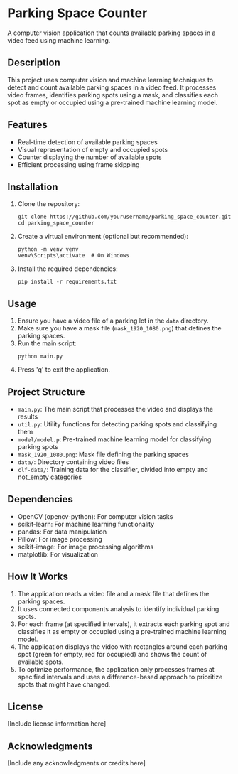 # Parking Space Counter

A computer vision application that counts available parking spaces in a video feed using machine learning.

## Description

This project uses computer vision and machine learning techniques to detect and count available parking spaces in a video feed. It processes video frames, identifies parking spots using a mask, and classifies each spot as empty or occupied using a pre-trained machine learning model.

## Features

- Real-time detection of available parking spaces
- Visual representation of empty and occupied spots
- Counter displaying the number of available spots
- Efficient processing using frame skipping

## Installation

1. Clone the repository:
   ```
   git clone https://github.com/yourusername/parking_space_counter.git
   cd parking_space_counter
   ```

2. Create a virtual environment (optional but recommended):
   ```
   python -m venv venv
   venv\Scripts\activate  # On Windows
   ```

3. Install the required dependencies:
   ```
   pip install -r requirements.txt
   ```

## Usage

1. Ensure you have a video file of a parking lot in the `data` directory.
2. Make sure you have a mask file (`mask_1920_1080.png`) that defines the parking spaces.
3. Run the main script:
   ```
   python main.py
   ```
4. Press 'q' to exit the application.

## Project Structure

- `main.py`: The main script that processes the video and displays the results
- `util.py`: Utility functions for detecting parking spots and classifying them
- `model/model.p`: Pre-trained machine learning model for classifying parking spots
- `mask_1920_1080.png`: Mask file defining the parking spaces
- `data/`: Directory containing video files
- `clf-data/`: Training data for the classifier, divided into empty and not_empty categories

## Dependencies

- OpenCV (opencv-python): For computer vision tasks
- scikit-learn: For machine learning functionality
- pandas: For data manipulation
- Pillow: For image processing
- scikit-image: For image processing algorithms
- matplotlib: For visualization

## How It Works

1. The application reads a video file and a mask file that defines the parking spaces.
2. It uses connected components analysis to identify individual parking spots.
3. For each frame (at specified intervals), it extracts each parking spot and classifies it as empty or occupied using a pre-trained machine learning model.
4. The application displays the video with rectangles around each parking spot (green for empty, red for occupied) and shows the count of available spots.
5. To optimize performance, the application only processes frames at specified intervals and uses a difference-based approach to prioritize spots that might have changed.

## License

[Include license information here]

## Acknowledgments

[Include any acknowledgments or credits here]